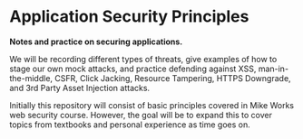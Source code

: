 # Application Security Principles
**Notes and practice on securing applications.**

We will be recording different types of threats, give examples of how to stage our own mock attacks, and practice defending against XSS, man-in-the-middle, CSFR, Click Jacking, Resource Tampering, HTTPS Downgrade, and 3rd Party Asset Injection attacks.

Initially this repository will consist of basic principles covered in Mike Works web security course. However, the goal will be to expand this to cover topics from textbooks and personal experience as time goes on.
